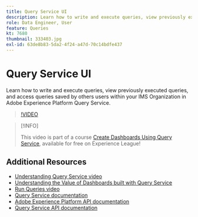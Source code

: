 ```yaml
---
title: Query Service UI
description: Learn how to write and execute queries, view previously executed queries, and access queries saved by others users within your IMS Organization in Adobe Experience Platform Query Service.
role: Data Engineer, User
feature: Queries
kt: 7680
thumbnail: 333403.jpg
exl-id: 63de8b83-5da2-4f24-a47d-70c14bdfe437
---
```

# Query Service UI

Learn how to write and execute queries, view previously executed queries, and access queries saved by others users within your IMS Organization in Adobe Experience Platform Query Service. 

>[!VIDEO](https://video.tv.adobe.com/v/333403?quality=12&learn=on)

>[!INFO]
>
> This video is part of a course [Create Dashboards Using Query Service](https://experienceleague.adobe.com/?recommended=ExperiencePlatform-D-1-2021.1.qsvc.dash), available for free on Experience League!

## Additional Resources

* [Understanding Query Service video](understanding-query-service.md)
* [Understanding the Value of Dashboards built with Query Service](understanding-the-value-of-dashboards-built-with-query-service.md)
* [Run Queries video](run-queries.md)
* [Query Service documentation](https://experienceleague.adobe.com/docs/experience-platform/query/home.html)
* [Adobe Experience Platform API documentation](https://www.adobe.io/apis/experienceplatform/home/api-reference.html#!acpdr/swagger-specs/access-control.yaml)
* [Query Service API documentation](https://www.adobe.io/apis/experienceplatform/home/api-reference.html#!acpdr/swagger-specs/qs-api.yaml)
